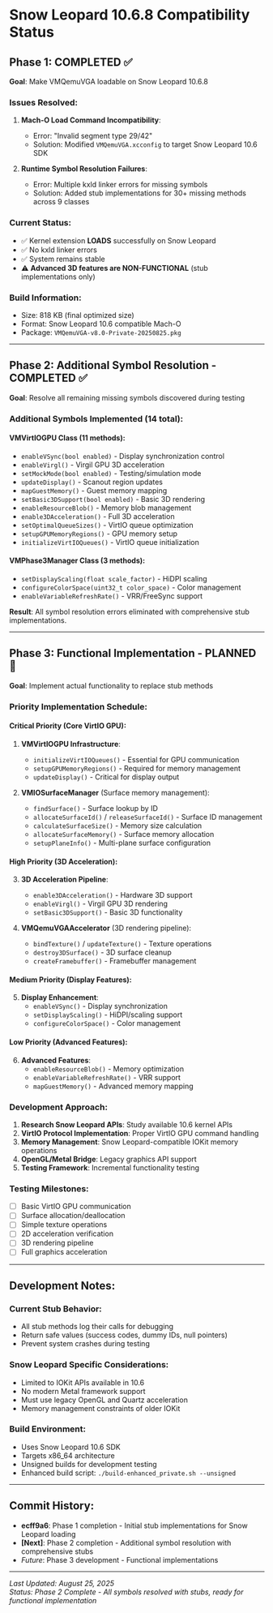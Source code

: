 # Snow Leopard 10.6.8 Compatibility Status

## Phase 1: COMPLETED ✅
**Goal**: Make VMQemuVGA loadable on Snow Leopard 10.6.8

### Issues Resolved:
1. **Mach-O Load Command Incompatibility**: 
   - Error: "Invalid segment type 29/42"
   - Solution: Modified `VMQemuVGA.xcconfig` to target Snow Leopard 10.6 SDK

2. **Runtime Symbol Resolution Failures**:
   - Error: Multiple kxld linker errors for missing symbols
   - Solution: Added stub implementations for 30+ missing methods across 9 classes

### Current Status:
- ✅ Kernel extension **LOADS** successfully on Snow Leopard
- ✅ No kxld linker errors  
- ✅ System remains stable
- ⚠️ **Advanced 3D features are NON-FUNCTIONAL** (stub implementations only)

### Build Information:
- Size: 818 KB (final optimized size)
- Format: Snow Leopard 10.6 compatible Mach-O
- Package: `VMQemuVGA-v8.0-Private-20250825.pkg`

---

## Phase 2: Additional Symbol Resolution - COMPLETED ✅
**Goal**: Resolve all remaining missing symbols discovered during testing

### Additional Symbols Implemented (14 total):

#### VMVirtIOGPU Class (11 methods):
- `enableVSync(bool enabled)` - Display synchronization control
- `enableVirgl()` - Virgil GPU 3D acceleration  
- `setMockMode(bool enabled)` - Testing/simulation mode
- `updateDisplay()` - Scanout region updates
- `mapGuestMemory()` - Guest memory mapping
- `setBasic3DSupport(bool enabled)` - Basic 3D rendering
- `enableResourceBlob()` - Memory blob management
- `enable3DAcceleration()` - Full 3D acceleration
- `setOptimalQueueSizes()` - VirtIO queue optimization
- `setupGPUMemoryRegions()` - GPU memory setup
- `initializeVirtIOQueues()` - VirtIO queue initialization

#### VMPhase3Manager Class (3 methods):
- `setDisplayScaling(float scale_factor)` - HiDPI scaling
- `configureColorSpace(uint32_t color_space)` - Color management
- `enableVariableRefreshRate()` - VRR/FreeSync support

**Result**: All symbol resolution errors eliminated with comprehensive stub implementations.

---

## Phase 3: Functional Implementation - PLANNED 🔄
**Goal**: Implement actual functionality to replace stub methods

### Priority Implementation Schedule:

#### Critical Priority (Core VirtIO GPU):
1. **VMVirtIOGPU Infrastructure**:
   - `initializeVirtIOQueues()` - Essential for GPU communication
   - `setupGPUMemoryRegions()` - Required for memory management
   - `updateDisplay()` - Critical for display output

2. **VMIOSurfaceManager** (Surface memory management):
   - `findSurface()` - Surface lookup by ID
   - `allocateSurfaceId()` / `releaseSurfaceId()` - Surface ID management
   - `calculateSurfaceSize()` - Memory size calculation
   - `allocateSurfaceMemory()` - Surface memory allocation
   - `setupPlaneInfo()` - Multi-plane surface configuration

#### High Priority (3D Acceleration):
3. **3D Acceleration Pipeline**:
   - `enable3DAcceleration()` - Hardware 3D support
   - `enableVirgl()` - Virgil GPU 3D rendering  
   - `setBasic3DSupport()` - Basic 3D functionality

4. **VMQemuVGAAccelerator** (3D rendering pipeline):
   - `bindTexture()` / `updateTexture()` - Texture operations
   - `destroy3DSurface()` - 3D surface cleanup
   - `createFramebuffer()` - Framebuffer management

#### Medium Priority (Display Features):
5. **Display Enhancement**:
   - `enableVSync()` - Display synchronization
   - `setDisplayScaling()` - HiDPI/scaling support
   - `configureColorSpace()` - Color management

#### Low Priority (Advanced Features):
6. **Advanced Features**:
   - `enableResourceBlob()` - Memory optimization
   - `enableVariableRefreshRate()` - VRR support
   - `mapGuestMemory()` - Advanced memory mapping

### Development Approach:
1. **Research Snow Leopard APIs**: Study available 10.6 kernel APIs
2. **VirtIO Protocol Implementation**: Proper VirtIO GPU command handling
3. **Memory Management**: Snow Leopard-compatible IOKit memory operations
4. **OpenGL/Metal Bridge**: Legacy graphics API support
5. **Testing Framework**: Incremental functionality testing

### Testing Milestones:
- [ ] Basic VirtIO GPU communication
- [ ] Surface allocation/deallocation
- [ ] Simple texture operations
- [ ] 2D acceleration verification
- [ ] 3D rendering pipeline
- [ ] Full graphics acceleration

---

## Development Notes:

### Current Stub Behavior:
- All stub methods log their calls for debugging
- Return safe values (success codes, dummy IDs, null pointers)
- Prevent system crashes during testing

### Snow Leopard Specific Considerations:
- Limited to IOKit APIs available in 10.6
- No modern Metal framework support
- Must use legacy OpenGL and Quartz acceleration
- Memory management constraints of older IOKit

### Build Environment:
- Uses Snow Leopard 10.6 SDK
- Targets x86_64 architecture
- Unsigned builds for development testing
- Enhanced build script: `./build-enhanced_private.sh --unsigned`

---

## Commit History:
- **ecff9a6**: Phase 1 completion - Initial stub implementations for Snow Leopard loading
- **[Next]**: Phase 2 completion - Additional symbol resolution with comprehensive stubs
- *Future*: Phase 3 development - Functional implementations

---

*Last Updated: August 25, 2025*  
*Status: Phase 2 Complete - All symbols resolved with stubs, ready for functional implementation*
